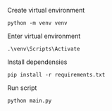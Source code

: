 Create virtual environment
```
python -m venv venv
```

Enter virtual environment
```
.\venv\Scripts\Activate
```

Install dependensies
```
pip install -r requirements.txt
```

Run script
```
python main.py
```
